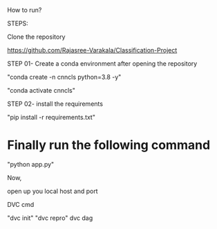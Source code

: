 How to run?


STEPS:

Clone the repository

https://github.com/Rajasree-Varakala/Classification-Project


STEP 01- Create a conda environment after opening the repository


"conda create -n cnncls python=3.8 -y"

"conda activate cnncls"

STEP 02- install the requirements

"pip install -r requirements.txt"


# Finally run the following command
"python app.py"


Now,

open up you local host and port

DVC cmd

"dvc init"
"dvc repro"
dvc dag

